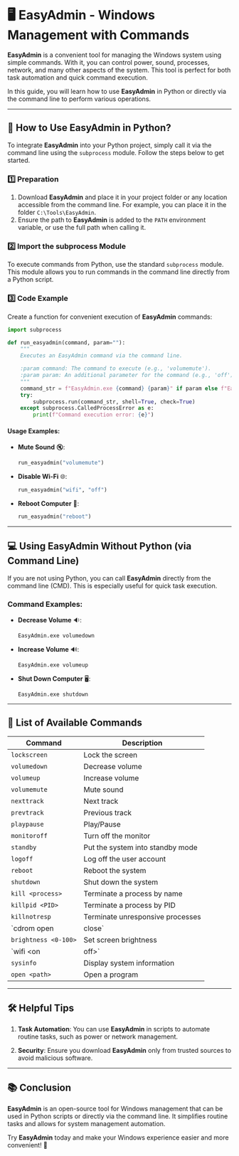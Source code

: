 # 🖥️ **EasyAdmin** - Windows Management with Commands

**EasyAdmin** is a convenient tool for managing the Windows system using simple commands. With it, you can control power, sound, processes, network, and many other aspects of the system. This tool is perfect for both task automation and quick command execution.

In this guide, you will learn how to use **EasyAdmin** in Python or directly via the command line to perform various operations.

---

## 🚀 **How to Use EasyAdmin in Python?**

To integrate **EasyAdmin** into your Python project, simply call it via the command line using the `subprocess` module. Follow the steps below to get started.

### 1️⃣ **Preparation**

1. Download **EasyAdmin** and place it in your project folder or any location accessible from the command line. For example, you can place it in the folder `C:\Tools\EasyAdmin`.
2. Ensure the path to **EasyAdmin** is added to the `PATH` environment variable, or use the full path when calling it.

### 2️⃣ **Import the subprocess Module**

To execute commands from Python, use the standard `subprocess` module. This module allows you to run commands in the command line directly from a Python script.

### 3️⃣ **Code Example**

Create a function for convenient execution of **EasyAdmin** commands:

```python
import subprocess

def run_easyadmin(command, param=""):
    """
    Executes an EasyAdmin command via the command line.

    :param command: The command to execute (e.g., 'volumemute').
    :param param: An additional parameter for the command (e.g., 'off').
    """
    command_str = f"EasyAdmin.exe {command} {param}" if param else f"EasyAdmin.exe {command}"
    try:
        subprocess.run(command_str, shell=True, check=True)
    except subprocess.CalledProcessError as e:
        print(f"Command execution error: {e}")
```

#### Usage Examples:

- **Mute Sound** 🔇:
  ```python
  run_easyadmin("volumemute")
  ```

- **Disable Wi-Fi** 🌐:
  ```python
  run_easyadmin("wifi", "off")
  ```

- **Reboot Computer** 🔄:
  ```python
  run_easyadmin("reboot")
  ```

---

## 💻 **Using EasyAdmin Without Python (via Command Line)**

If you are not using Python, you can call **EasyAdmin** directly from the command line (CMD). This is especially useful for quick task execution.

### Command Examples:

- **Decrease Volume** 🔉:
  ```console
  EasyAdmin.exe volumedown
  ```

- **Increase Volume** 🔊:
  ```console
  EasyAdmin.exe volumeup
  ```

- **Shut Down Computer** 🖥️:
  ```console
  EasyAdmin.exe shutdown
  ```

---

## 📜 **List of Available Commands**

| Command                        | Description                                                                                 |
|--------------------------------|---------------------------------------------------------------------------------------------|
| `lockscreen`                   | Lock the screen                                                                             |
| `volumedown`                   | Decrease volume                                                                             |
| `volumeup`                     | Increase volume                                                                             |
| `volumemute`                   | Mute sound                                                                                 |
| `nexttrack`                    | Next track                                                                                 |
| `prevtrack`                    | Previous track                                                                             |
| `playpause`                    | Play/Pause                                                                                 |
| `monitoroff`                   | Turn off the monitor                                                                       |
| `standby`                      | Put the system into standby mode                                                           |
| `logoff`                       | Log off the user account                                                                   |
| `reboot`                       | Reboot the system                                                                          |
| `shutdown`                     | Shut down the system                                                                       |
| `kill <process>`               | Terminate a process by name                                                                |
| `killpid <PID>`                | Terminate a process by PID                                                                 |
| `killnotresp`                  | Terminate unresponsive processes                                                           |
| `cdrom <drive> open|close`     | Open/Close the CD-ROM                                                                      |
| `brightness <0-100>`           | Set screen brightness                                                                      |
| `wifi <on|off>`                | Enable or disable Wi-Fi                                                                    |
| `sysinfo`                      | Display system information                                                                 |
| `open <path>`                  | Open a program                                                                             |

---

## 🛠️ **Helpful Tips**
1. **Task Automation**: You can use **EasyAdmin** in scripts to automate routine tasks, such as power or network management.

2. **Security**: Ensure you download **EasyAdmin** only from trusted sources to avoid malicious software.

---

## 📚 **Conclusion**

**EasyAdmin** is an open-source tool for Windows management that can be used in Python scripts or directly via the command line. It simplifies routine tasks and allows for system management automation.

Try **EasyAdmin** today and make your Windows experience easier and more convenient! 🚀